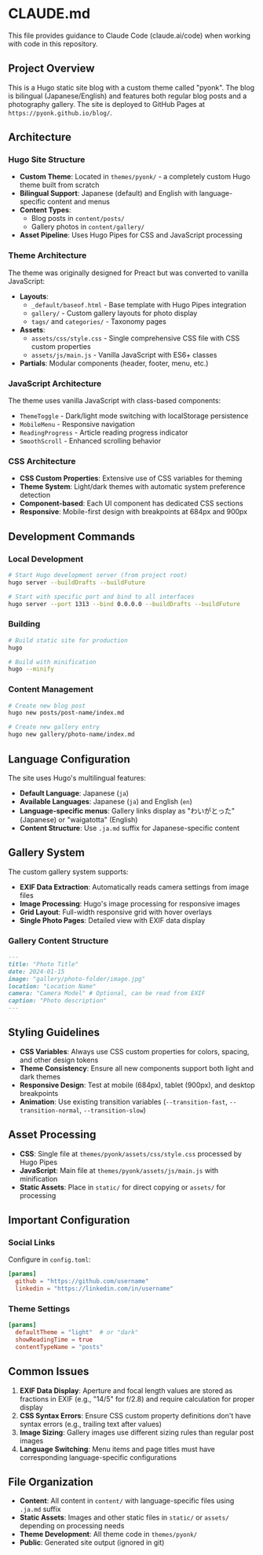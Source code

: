 # CLAUDE.md

This file provides guidance to Claude Code (claude.ai/code) when working with code in this repository.

## Project Overview

This is a Hugo static site blog with a custom theme called "pyonk". The blog is bilingual (Japanese/English) and features both regular blog posts and a photography gallery. The site is deployed to GitHub Pages at `https://pyonk.github.io/blog/`.

## Architecture

### Hugo Site Structure
- **Custom Theme**: Located in `themes/pyonk/` - a completely custom Hugo theme built from scratch
- **Bilingual Support**: Japanese (default) and English with language-specific content and menus
- **Content Types**: 
  - Blog posts in `content/posts/`
  - Gallery photos in `content/gallery/`
- **Asset Pipeline**: Uses Hugo Pipes for CSS and JavaScript processing

### Theme Architecture
The theme was originally designed for Preact but was converted to vanilla JavaScript:

- **Layouts**: 
  - `_default/baseof.html` - Base template with Hugo Pipes integration
  - `gallery/` - Custom gallery layouts for photo display
  - `tags/` and `categories/` - Taxonomy pages
- **Assets**: 
  - `assets/css/style.css` - Single comprehensive CSS file with CSS custom properties
  - `assets/js/main.js` - Vanilla JavaScript with ES6+ classes
- **Partials**: Modular components (header, footer, menu, etc.)

### JavaScript Architecture
The theme uses vanilla JavaScript with class-based components:
- `ThemeToggle` - Dark/light mode switching with localStorage persistence
- `MobileMenu` - Responsive navigation
- `ReadingProgress` - Article reading progress indicator
- `SmoothScroll` - Enhanced scrolling behavior

### CSS Architecture
- **CSS Custom Properties**: Extensive use of CSS variables for theming
- **Theme System**: Light/dark themes with automatic system preference detection
- **Component-based**: Each UI component has dedicated CSS sections
- **Responsive**: Mobile-first design with breakpoints at 684px and 900px

## Development Commands

### Local Development
```bash
# Start Hugo development server (from project root)
hugo server --buildDrafts --buildFuture

# Start with specific port and bind to all interfaces
hugo server --port 1313 --bind 0.0.0.0 --buildDrafts --buildFuture
```

### Building
```bash
# Build static site for production
hugo

# Build with minification
hugo --minify
```

### Content Management
```bash
# Create new blog post
hugo new posts/post-name/index.md

# Create new gallery entry
hugo new gallery/photo-name/index.md
```

## Language Configuration

The site uses Hugo's multilingual features:
- **Default Language**: Japanese (`ja`)
- **Available Languages**: Japanese (`ja`) and English (`en`)
- **Language-specific menus**: Gallery links display as "わいがとった" (Japanese) or "waigatotta" (English)
- **Content Structure**: Use `.ja.md` suffix for Japanese-specific content

## Gallery System

The custom gallery system supports:
- **EXIF Data Extraction**: Automatically reads camera settings from image files
- **Image Processing**: Hugo's image processing for responsive images
- **Grid Layout**: Full-width responsive grid with hover overlays
- **Single Photo Pages**: Detailed view with EXIF data display

### Gallery Content Structure
```markdown
---
title: "Photo Title"
date: 2024-01-15
image: "gallery/photo-folder/image.jpg"
location: "Location Name"
camera: "Camera Model" # Optional, can be read from EXIF
caption: "Photo description"
---
```

## Styling Guidelines

- **CSS Variables**: Always use CSS custom properties for colors, spacing, and other design tokens
- **Theme Consistency**: Ensure all new components support both light and dark themes
- **Responsive Design**: Test at mobile (684px), tablet (900px), and desktop breakpoints
- **Animation**: Use existing transition variables (`--transition-fast`, `--transition-normal`, `--transition-slow`)

## Asset Processing

- **CSS**: Single file at `themes/pyonk/assets/css/style.css` processed by Hugo Pipes
- **JavaScript**: Main file at `themes/pyonk/assets/js/main.js` with minification
- **Static Assets**: Place in `static/` for direct copying or `assets/` for processing

## Important Configuration

### Social Links
Configure in `config.toml`:
```toml
[params]
  github = "https://github.com/username"
  linkedin = "https://linkedin.com/in/username"
```

### Theme Settings
```toml
[params]
  defaultTheme = "light"  # or "dark"
  showReadingTime = true
  contentTypeName = "posts"
```

## Common Issues

1. **EXIF Data Display**: Aperture and focal length values are stored as fractions in EXIF (e.g., "14/5" for f/2.8) and require calculation for proper display
2. **CSS Syntax Errors**: Ensure CSS custom property definitions don't have syntax errors (e.g., trailing text after values)
3. **Image Sizing**: Gallery images use different sizing rules than regular post images
4. **Language Switching**: Menu items and page titles must have corresponding language-specific configurations

## File Organization

- **Content**: All content in `content/` with language-specific files using `.ja.md` suffix
- **Static Assets**: Images and other static files in `static/` or `assets/` depending on processing needs
- **Theme Development**: All theme code in `themes/pyonk/`
- **Public**: Generated site output (ignored in git)